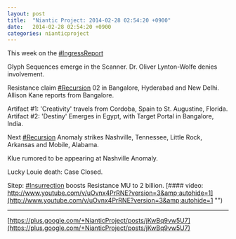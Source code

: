 ```yaml
---
layout: post
title:  "Niantic Project: 2014-02-28 02:54:20 +0900"
date:   2014-02-28 02:54:20 +0900
categories: nianticproject
---
```

This week on the [#IngressReport](https://plus.google.com/s/%23IngressReport "")

Glyph Sequences emerge in the Scanner. Dr. Oliver Lynton-Wolfe denies involvement.

Resistance claim [#Recursion](https://plus.google.com/s/%23Recursion "") 02 in Bangalore, Hyderabad and New Delhi. Allison Kane reports from Bangalore.

Artifact #1: 'Creativity' travels from Cordoba, Spain to St. Augustine, Florida. Artifact #2: 'Destiny' Emerges in Egypt, with Target Portal in Bangalore, India.

Next [#Recursion](https://plus.google.com/s/%23Recursion "") Anomaly strikes Nashville, Tennessee, Little Rock, Arkansas and Mobile, Alabama. 

Klue rumored to be appearing at Nashville Anomaly.

Lucky Louie death: Case Closed.

Sitep: [#Insurrection](https://plus.google.com/s/%23Insurrection "") boosts Resistance MU to 2 billion.
[#### video: http://www.youtube.com/v/uOvnx4PrRNE?version=3&amp;autohide=1](http://www.youtube.com/v/uOvnx4PrRNE?version=3&amp;autohide=1 "")
- - -
[https://plus.google.com/+NianticProject/posts/jKwBq9vw5U7](https://plus.google.com/+NianticProject/posts/jKwBq9vw5U7)

